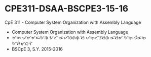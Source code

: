# CPE311-DSAA-BSCPE3-15-16
CpE 311 - Computer System Organization with Assembly Language
- Computer System Organization with Assembly Language 
- ᜋᜅ ᜉᜋᜋᜇᜀᜈ᜔ ᜀᜆ᜔ ᜃᜉᜒᜐᜈᜈ᜔ ᜐ ᜉᜅ᜔ᜆᜓᜂᜐᜈ᜔ ᜃᜐᜋ ᜀᜅ᜔ ᜏᜒᜃᜅ᜔ ᜀᜐᜒᜋ᜔ᜊ᜔ᜎᜒ 
- BSCpE 3, S.Y. 2015-2016
